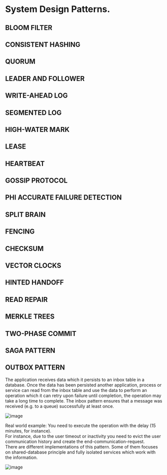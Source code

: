 # System Design Patterns.
## BLOOM FILTER
## CONSISTENT HASHING
## QUORUM
## LEADER AND FOLLOWER
## WRITE-AHEAD LOG
## SEGMENTED LOG
## HIGH-WATER MARK
## LEASE
## HEARTBEAT
## GOSSIP PROTOCOL
## PHI ACCURATE FAILURE DETECTION
## SPLIT BRAIN
## FENCING
## CHECKSUM
## VECTOR CLOCKS
## HINTED HANDOFF
## READ REPAIR
## MERKLE TREES
## TWO-PHASE COMMIT
## SAGA PATTERN
## OUTBOX PATTERN
The application receives data which it persists to an inbox table in a database. Once the data has been persisted another application, process or service can read from the inbox table and use the data to perform an operation which it can retry upon failure until completion, the operation may take a long time to complete. The inbox pattern ensures that a message was received (e.g. to a queue) successfully at least once.

![image](https://github.com/user-attachments/assets/e191f866-9ba6-47b9-86fe-9c2cc7d7deee)


Real world example: You need to execute the operation with the delay (15 minutes, for instance).    
For instance, due to the user timeout or inactivity you need to evict the user communication history and create the end-communication-request.   
There are different implementations of this pattern. Some of them focuses on shared-database principle and fully isolated services which work with the information.  

![image](https://github.com/user-attachments/assets/ad7da18e-ca04-4853-92bc-ae9f7ec00a92)
